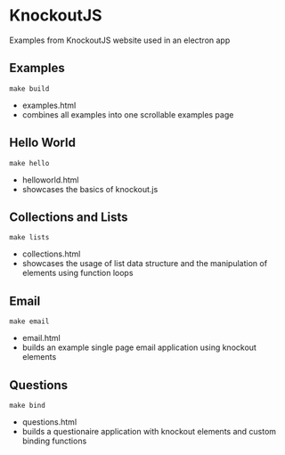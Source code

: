 # KnockoutJS

Examples from KnockoutJS website used in an electron app

## Examples
```
make build
```
- examples.html
- combines all examples into one scrollable examples page

## Hello World
```
make hello
```
- helloworld.html
- showcases the basics of knockout.js

## Collections and Lists
```
make lists
```
- collections.html
- showcases the usage of list data structure and the manipulation of elements using function loops

## Email
```
make email
```
- email.html
- builds an example single page email application using knockout elements

## Questions
```
make bind
```
- questions.html
- builds a questionaire application with knockout elements and custom binding functions